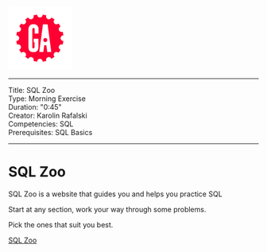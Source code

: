 ![](/ga_cog.png)

<!--SEI1 8:03 - 8:50 -->

---
Title: SQL Zoo<br>
Type: Morning Exercise <br>
Duration: "0:45"<br>
Creator: Karolin Rafalski<br>
Competencies: SQL<br>
Prerequisites: SQL Basics<br>

---



# SQL Zoo

SQL Zoo is a website that guides you and helps you practice SQL

Start at any section, work your way through some problems.

Pick the ones that suit you best.

[SQL Zoo](https://sqlzoo.net/wiki/SQL_Tutorial)
